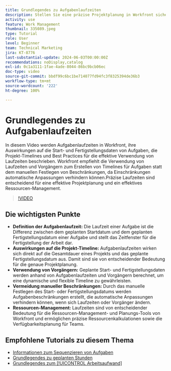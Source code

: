 ```yaml
---
title: Grundlegendes zu Aufgabenlaufzeiten
description: Stellen Sie eine präzise Projektplanung in Workfront sicher, bei der die Aufgabenlaufzeiten die Timelines beeinflussen, wodurch für Flexibilität Vorgänger genutzt, manuelle Beschränkungen vermieden und das Ressourcen-Management sowie die Planung optimiert werden.
activity: use
feature: Work Management
thumbnail: 335089.jpeg
type: Tutorial
role: User
level: Beginner
team: Technical Marketing
jira: KT-8776
last-substantial-update: 2024-06-03T00:00:00Z
recommendations: noDisplay,catalog
exl-id: 0c1a3111-1fae-4ade-8044-86bc9bcb06ec
doc-type: video
source-git-commit: bbdf99c6bc1be714077fd94fc3f8325394de36b3
workflow-type: tm+mt
source-wordcount: '222'
ht-degree: 100%

---
```


# Grundlegendes zu Aufgabenlaufzeiten

In diesem Video werden Aufgabenlaufzeiten in Workfront, ihre Auswirkungen auf die Start- und Fertigstellungsdaten von Aufgaben, die Projekt-Timelines und Best Practices für die effektive Verwendung von Laufzeiten beschrieben.
Workfront empfiehlt die Verwendung von Laufzeiten und Vorgängern zum Erstellen von Timelines für Aufgaben statt dem manuellen Festlegen von Beschränkungen, da Einschränkungen automatische Anpassungen verhindern können.Präzise Laufzeiten sind entscheidend für eine effektive Projektplanung und ein effektives Ressourcen-Management.


>[!VIDEO](https://video.tv.adobe.com/v/3449352/?quality=12&learn=on&enablevpops=1&captions=ger)

## Die wichtigsten Punkte

* **Definition der Aufgabenlaufzeit:** Die Laufzeit einer Aufgabe ist die Differenz zwischen dem geplanten Startdatum und dem geplanten Fertigstellungsdatum einer Aufgabe und stellt das Zeitfenster für die Fertigstellung der Arbeit dar.
* **Auswirkungen auf die Projekt-Timeline:** Aufgabenlaufzeiten wirken sich direkt auf die Gesamtdauer eines Projekts und das geplante Fertigstellungsdatum aus. Damit sind sie von entscheidender Bedeutung für die genaue Projektplanung.
* **Verwendung von Vorgängern:** Geplante Start- und Fertigstellungsdaten werden anhand von Aufgabenlaufzeiten und Vorgängern berechnet, um eine dynamische und flexible Timeline zu gewährleisten.
* **Vermeidung manueller Beschränkungen:** Durch das manuelle Festlegen des Start- oder Fertigstellungsdatums werden Aufgabenbeschränkungen erstellt, die automatische Anpassungen verhindern können, wenn sich Laufzeiten oder Vorgänger ändern.
* **Ressourcen-Management:** Laufzeiten sind von entscheidender Bedeutung für die Ressourcen-Management- und Planungs-Tools von Workfront und ermöglichen präzise Ressourcenkalkulationen sowie die Verfügbarkeitsplanung für Teams.


## Empfohlene Tutorials zu diesem Thema

* [Informationen zum Sequenzieren von Aufgaben](/help/manage-work/tasks/learn-to-sequence-tasks.md)
* [Grundlegendes zu geplanten Stunden](/help/manage-work/tasks/understand-planned-hours.md)
* [Grundlegendes zum [!UICONTROL Arbeitsaufwand]](/help/manage-work/tasks/understand-work-effort.md)

